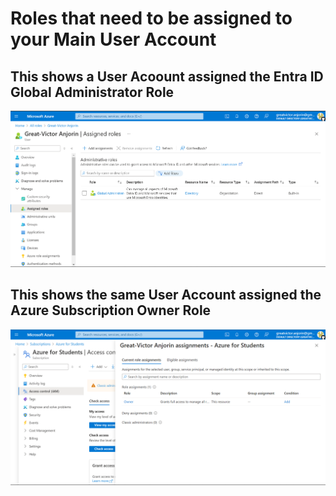 # Roles that need to be assigned to your Main User Account

## This shows a User Acoount assigned the Entra ID Global Administrator Role

![Entra ID Global Administrator](png_files/global_admin_role.png)

## This shows the same User Account assigned the Azure Subscription Owner Role

![Azure Subscription Owner](png_files/az_sub_owner_role.png)